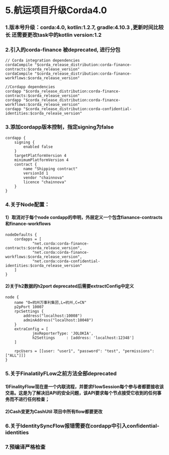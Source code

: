 # 5.航运项目升级Corda4.0

### 1.版本号升级：corda:4.0, kotlin:1.2.7, gradle:4.10.3 ,更新时间比较长 还需要更改task中的kotlin version:1.2 

### 2.引入的corda-finance 被deprecated, 进行分包

```text
// Corda integration dependencies
cordaCompile "$corda_release_distribution:corda-finance-contracts:$corda_release_version"
cordaCompile "$corda_release_distribution:corda-finance-workflows:$corda_release_version"
```

```text
//Cordapp dependencies
cordapp "$corda_release_distribution:corda-finance-contracts:$corda_release_version"
cordapp "$corda_release_distribution:corda-finance-workflows:$corda_release_version"
cordapp "$corda_release_distribution:corda-confidential-identities:$corda_release_version"
```

### 3.添加cordapp版本控制，指定signing为false 

```text
cordapp {
    signing {
        enabled false
    }
    targetPlatformVersion 4
    minimumPlatformVersion 4
    contract {
        name "Shipping contract"
        versionId 1
        vendor "chainnova"
        licence "chainnova"
    }
}
```

### 4.关于Node配置：

####  1）取消对于每个node cordapp的申明，外层定义一个包含fianance-contracts和finance-workflows 

```text
nodeDefaults {
    cordapps = [
            "net.corda:corda-finance-contracts:$corda_release_version",
            "net.corda:corda-finance-workflows:$corda_release_version",
            "net.corda:corda-confidential-identities:$corda_release_version"
    ]
}
```

#### 2\)关于h2数据的h2port deprecated后需要extractConfig中定义 

```text
node {
    name "O=杭州万事利集团,L=杭州,C=CN"
    p2pPort 10007
    rpcSettings {
        address("localhost:10008")
        adminAddress("localhost:10048")
    }
    extraConfig = [
            jmxReporterType: 'JOLOKIA',
            h2Settings     : [address: 'localhost:12348']
    ]

    rpcUsers = [[user: "user1", "password": "test", "permissions": ["ALL"]]]
}
```

### 5.关于FinalatilyFLow之前方法全部deprecated

####  1\)FinalityFlow现在是一个内联流程，并要求FlowSession每个参与者都要接收该交易。这是为了解决旧API的安全问题，该API要求每个节点接受它收到的任何事务而不进行任何检查； 

#### 2\)Cash变更为CashUtil 项目中所有flow都要更改

### 6.关于IdentitySyncFlow报错需要在cordapp中引入confidential-identities 

### 7.预编译严格检查

